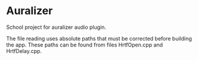 # Auralizer

School project for auralizer audio plugin. 

The file reading uses absolute paths that must be corrected before building the app.
These paths can be found from files HrtfOpen.cpp and HrtfDelay.cpp.
